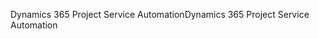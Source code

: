 <span data-ttu-id="26dcd-101">Dynamics 365 Project Service Automation</span><span class="sxs-lookup"><span data-stu-id="26dcd-101">Dynamics 365 Project Service Automation</span></span>
